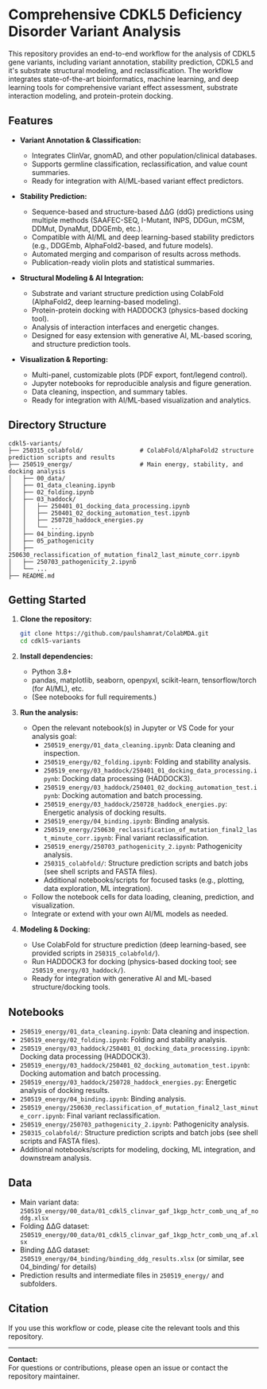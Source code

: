 
# Comprehensive CDKL5 Deficiency Disorder Variant Analysis

This repository provides an end-to-end workflow for the analysis of CDKL5 gene variants, including variant annotation, stability prediction, CDKL5 and it's substrate structural modeling, and reclassification. The workflow integrates state-of-the-art bioinformatics, machine learning, and deep learning tools for comprehensive variant effect assessment, substrate interaction modeling, and protein-protein docking.

## Features

- **Variant Annotation & Classification:**  
  - Integrates ClinVar, gnomAD, and other population/clinical databases.
  - Supports germline classification, reclassification, and value count summaries.
  - Ready for integration with AI/ML-based variant effect predictors.

- **Stability Prediction:**  
  - Sequence-based and structure-based ΔΔG (ddG) predictions using multiple methods (SAAFEC-SEQ, I-Mutant, INPS, DDGun, mCSM, DDMut, DynaMut, DDGEmb, etc.).
  - Compatible with AI/ML and deep learning-based stability predictors (e.g., DDGEmb, AlphaFold2-based, and future models).
  - Automated merging and comparison of results across methods.
  - Publication-ready violin plots and statistical summaries.

- **Structural Modeling & AI Integration:**  
  - Substrate and variant structure prediction using ColabFold (AlphaFold2, deep learning-based modeling).
  - Protein-protein docking with HADDOCK3 (physics-based docking tool).
  - Analysis of interaction interfaces and energetic changes.
  - Designed for easy extension with generative AI, ML-based scoring, and structure prediction tools.

- **Visualization & Reporting:**  
  - Multi-panel, customizable plots (PDF export, font/legend control).
  - Jupyter notebooks for reproducible analysis and figure generation.
  - Data cleaning, inspection, and summary tables.
  - Ready for integration with AI/ML-based visualization and analytics.

## Directory Structure

```
cdkl5-variants/
├── 250315_colabfold/                # ColabFold/AlphaFold2 structure prediction scripts and results
├── 250519_energy/                   # Main energy, stability, and docking analysis
│   ├── 00_data/
│   ├── 01_data_cleaning.ipynb
│   ├── 02_folding.ipynb
│   ├── 03_haddock/
│   │   ├── 250401_01_docking_data_processing.ipynb
│   │   ├── 250401_02_docking_automation_test.ipynb
│   │   ├── 250728_haddock_energies.py
│   │   └── ...
│   ├── 04_binding.ipynb
│   ├── 05_pathogenicity
│   ├── 250630_reclassification_of_mutation_final2_last_minute_corr.ipynb
│   ├── 250703_pathogenicity_2.ipynb
│   └── ...
├── README.md
```

## Getting Started

1. **Clone the repository:**
   ```bash
   git clone https://github.com/paulshamrat/ColabMDA.git
   cd cdkl5-variants
   ```

2. **Install dependencies:**  
   - Python 3.8+  
   - pandas, matplotlib, seaborn, openpyxl, scikit-learn, tensorflow/torch (for AI/ML), etc.  
   - (See notebooks for full requirements.)

3. **Run the analysis:**  
   - Open the relevant notebook(s) in Jupyter or VS Code for your analysis goal:
     - `250519_energy/01_data_cleaning.ipynb`: Data cleaning and inspection.
     - `250519_energy/02_folding.ipynb`: Folding and stability analysis.
     - `250519_energy/03_haddock/250401_01_docking_data_processing.ipynb`: Docking data processing (HADDOCK3).
     - `250519_energy/03_haddock/250401_02_docking_automation_test.ipynb`: Docking automation and batch processing.
     - `250519_energy/03_haddock/250728_haddock_energies.py`: Energetic analysis of docking results.
     - `250519_energy/04_binding.ipynb`: Binding analysis.
     - `250519_energy/250630_reclassification_of_mutation_final2_last_minute_corr.ipynb`: Final variant reclassification.
     - `250519_energy/250703_pathogenicity_2.ipynb`: Pathogenicity analysis.
     - `250315_colabfold/`: Structure prediction scripts and batch jobs (see shell scripts and FASTA files).
     - Additional notebooks/scripts for focused tasks (e.g., plotting, data exploration, ML integration).
   - Follow the notebook cells for data loading, cleaning, prediction, and visualization.
   - Integrate or extend with your own AI/ML models as needed.

4. **Modeling & Docking:**  
   - Use ColabFold for structure prediction (deep learning-based, see provided scripts in `250315_colabfold/`).
   - Run HADDOCK3 for docking (physics-based docking tool; see `250519_energy/03_haddock/`).
   - Ready for integration with generative AI and ML-based structure/docking tools.

## Notebooks

- `250519_energy/01_data_cleaning.ipynb`: Data cleaning and inspection.
- `250519_energy/02_folding.ipynb`: Folding and stability analysis.
- `250519_energy/03_haddock/250401_01_docking_data_processing.ipynb`: Docking data processing (HADDOCK3).
- `250519_energy/03_haddock/250401_02_docking_automation_test.ipynb`: Docking automation and batch processing.
- `250519_energy/03_haddock/250728_haddock_energies.py`: Energetic analysis of docking results.
- `250519_energy/04_binding.ipynb`: Binding analysis.
- `250519_energy/250630_reclassification_of_mutation_final2_last_minute_corr.ipynb`: Final variant reclassification.
- `250519_energy/250703_pathogenicity_2.ipynb`: Pathogenicity analysis.
- `250315_colabfold/`: Structure prediction scripts and batch jobs (see shell scripts and FASTA files).
- Additional notebooks/scripts for modeling, docking, ML integration, and downstream analysis.

## Data

- Main variant data: `250519_energy/00_data/01_cdkl5_clinvar_gaf_1kgp_hctr_comb_unq_af_noddg.xlsx`
- Folding ΔΔG dataset: `250519_energy/00_data/01_cdkl5_clinvar_gaf_1kgp_hctr_comb_unq_af.xlsx`
- Binding ΔΔG dataset: `250519_energy/04_binding/binding_ddg_results.xlsx` (or similar, see 04_binding/ for details)
- Prediction results and intermediate files in `250519_energy/` and subfolders.

## Citation

If you use this workflow or code, please cite the relevant tools and this repository.

---

**Contact:**  
For questions or contributions, please open an issue or contact the repository maintainer.
